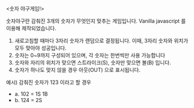 <숫자 야구게임!>

숫자야구란 감춰진 3개의 숫자가 무엇인지 맞추는 게임입니다.
Vanilla javascript 를 이용해 제작되었습니다.
1) 새로고침할 때마다 3자리 숫자가 랜덤으로 결정됩니다.
   이때, 3자리 숫자와 위치가 모두 맞아야 성공입니다.
2) 숫자는 0~9까지 구성되어 있으며, 각 숫자는 한번씩만 사용 가능합니다
3) 숫자와 자리의 위치가 맞으면 스트라이크(S), 숫자만 맞으면 볼(B) 입니다.
4) 숫자가 하나도 맞지 않을 경우 아웃(OUT) 으로 표시됩니다.
 
예시) 감춰진 숫자가 123 이라고 할 경우
- a. 102 = 1S 1B
- b. 124 = 2S